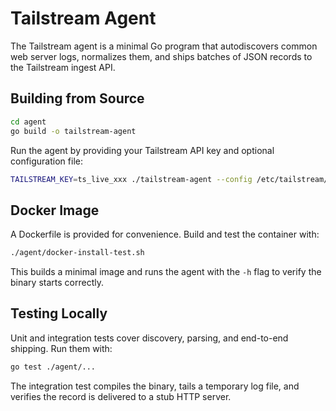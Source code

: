 # Tailstream Agent

The Tailstream agent is a minimal Go program that autodiscovers common web
server logs, normalizes them, and ships batches of JSON records to the
Tailstream ingest API.

## Building from Source

```bash
cd agent
go build -o tailstream-agent
```

Run the agent by providing your Tailstream API key and optional configuration
file:

```bash
TAILSTREAM_KEY=ts_live_xxx ./tailstream-agent --config /etc/tailstream/agent.yaml
```

## Docker Image

A Dockerfile is provided for convenience. Build and test the container with:

```bash
./agent/docker-install-test.sh
```

This builds a minimal image and runs the agent with the `-h` flag to verify the
binary starts correctly.

## Testing Locally

Unit and integration tests cover discovery, parsing, and end-to-end shipping.
Run them with:

```bash
go test ./agent/...
```

The integration test compiles the binary, tails a temporary log file, and
verifies the record is delivered to a stub HTTP server.
